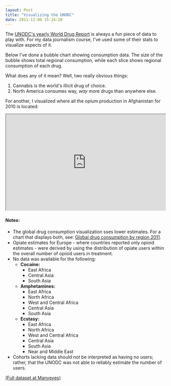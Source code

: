 ```yaml
---
layout: Post
title: "Visualizing the UNODC"
date: 2011-12-06 15:24:28
---
```


The [UNODC's yearly World Drug Report](www.unodc.org/unodc/en/data-and-analysis/WDR-2011.html) is always a fun piece of data to play with. For my data journalism course, I've used some of their stats to visualize aspects of it.

Below I've done a bubble chart showing consumption data. The size of the bubble shows total regional consumption, while each slice shows regional consumption of each drug.

What does any of it mean? Well, two really obvious things:

1. Cannabis is the world's illicit drug of choice.
2. North America consumes way, *way* more drugs than anywhere else.

<script type="text/javascript" src="http://www-958.ibm.com/me/visualizations/6b1554ea0c6f11e18f0a000255111976/comments/6b1b0ec60c6f11e18f0a000255111976.js"></script>

For another, I visualized where all the opium production in Afghanistan for 2010 is located:

<iframe width="500px" height="300px" scrolling="no"  src="https://www.google.com/fusiontables/embedviz?viz=MAP&q=select+col0%3E%3E1+from+2261718+&h=false&lat=32.450588904271136&lng=65.55159358842504&z=5&t=1&l=col0%3E%3E1"></iframe>


#### Notes: 

* The global drug consumption visualization sses lower estimates. For a chart that displays both, see: <a href="http://www-958.ibm.com/software/data/cognos/manyeyes/visualizations/global-drug-consumption-by-region">Global drug consumption by region 2011</a>.
* Opiate estimates for Europe - where countries reported only opioid estimates - were derived by using the distribution of opiate users within the overall number of opioid users in treatment.
* No data was available for the following:
    * **Cocaine:**
        * East Africa
        * Central Asia
        * South Asia
    * **Amphetamines:**
        * East Africa
        * North Africa
        * West and Central Africa
        * Central Asia
        * South Asia
    * **Ecstasy:**
        * East Africa
        * North Africa
        * West and Central Africa
        * Central Asia
        * South Asia
        * Near and Middle East
* Cohorts lacking data should *not* be interpreted as having no users; rather, that the UNODC was not able to reliably estimate the number of users.

<a href="http://www-958.ibm.com/software/data/cognos/manyeyes/datasets/fba0c28e0c6e11e18f0a000255111976/versions/1">(Full dataset at Manyeyes)</a>
